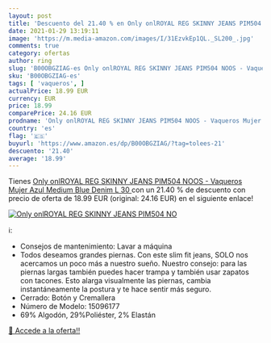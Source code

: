 ```yaml
---
layout: post
title: 'Descuento del 21.40 % en Only onlROYAL REG SKINNY JEANS PIM504 NO'
date: 2021-01-29 13:19:11
image: 'https://m.media-amazon.com/images/I/31EzvkEp1QL._SL200_.jpg'
comments: true
category: ofertas
author: ring
slug: 'B00OBGZIAG-es Only onlROYAL REG SKINNY JEANS PIM504 NOOS - Vaqueros...'
sku: 'B00OBGZIAG-es'
tags: [ 'vaqueros', ]
actualPrice: 18.99 EUR
currency: EUR
price: 18.99
comparePrice: 24.16 EUR
prodname: 'Only onlROYAL REG SKINNY JEANS PIM504 NOOS - Vaqueros Mujer  Azul  Medium Blue Denim   L  30 '
country: 'es'
flag: '🇪🇸'
buyurl: 'https://www.amazon.es/dp/B00OBGZIAG/?tag=tolees-21'
descuento: '21.40'
average: '18.99'
---
```


Tienes [Only onlROYAL REG SKINNY JEANS PIM504 NOOS - Vaqueros Mujer  Azul  Medium Blue Denim   L  30 ](https://www.amazon.es/dp/B00OBGZIAG/?tag=tolees-21) con un 21.40 % de descuento con precio de oferta de 18.99 EUR (original: 24.16 EUR) en el siguiente enlace!

[![Only onlROYAL REG SKINNY JEANS PIM504 NO](https://m.media-amazon.com/images/I/31EzvkEp1QL._SL200_.jpg)](https://www.amazon.es/dp/B00OBGZIAG/?tag=tolees-21)

ℹ️:

- Consejos de mantenimiento: Lavar a máquina
- Todos deseamos grandes piernas. Con este slim fit jeans, SOLO nos acercamos un poco más a nuestro sueño. Nuestro consejo: para las piernas largas también puedes hacer trampa y también usar zapatos con tacones. Esto alarga visualmente las piernas, cambia instantáneamente la postura y te hace sentir más seguro.
- Cerrado: Botón y Cremallera
- Número de Modelo: 15096177
- 69% Algodón, 29%Poliéster, 2% Elastán

[🛒 Accede a la oferta!!](https://www.amazon.es/dp/B00OBGZIAG/?tag=tolees-21)
